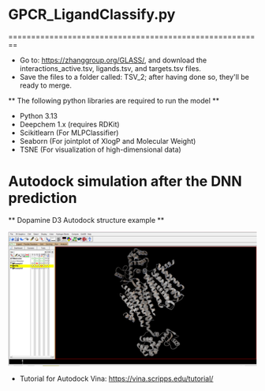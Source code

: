 # GPCR_LigandClassify.py

========================================================

* Go to: https://zhanggroup.org/GLASS/, and download the interactions_active.tsv, ligands.tsv, and targets.tsv files.
* Save the files to a folder called: TSV_2; after having done so, they'll be ready to merge. 

** The following python libraries are required to run the model **

* Python 3.13
* Deepchem 1.x (requires RDKit)
* Scikitlearn (For MLPClassifier)
* Seaborn (For jointplot of XlogP and Molecular Weight)
* TSNE (For visualization of high-dimensional data)

# Autodock simulation after the DNN prediction

** Dopamine D3 Autodock structure example **

![Alt text](D3_example.png)

* Tutorial for Autodock Vina: https://vina.scripps.edu/tutorial/ 
